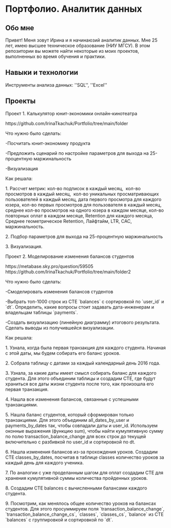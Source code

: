 # Портфолио. Аналитик данных

## Обо мне
Привет! Меня зовут Ирина и я начинаюзий аналитик данных. Мне 25 лет, имею высшее техническое образование (НИУ МГСУ). В этом репозитории вы можете найти некоторые из моих проектов, выполненных во время обучения и практики.

## Навыки и технологии
Инструменты анализа данных: ''SQL'', ''Excel''

## Проекты
<p>Проект 1. Калькулятор юнит-экономики онлайн-кинотеатра</p>
https://github.com/IrinaTkachuk/Portfolio/tree/main/folder
<p>Что нужно было сделать:
  <p>-Посчитать юнит-экономику продукта
  <p>-Предложить сценарий по настройке параметров для выхода на 25-процентную маржинальность
  <p>-Визуализация
  <p>Как решала:
<p>1. Рассчет метрик: кол-во подписок в каждый месяц,  кол-во просмотров в каждый месяц,  кол-во уникальных просматривающих пользователей в каждый месяц, дата первого просмотра для каждого юзера, кол-во первых просмотров для пользователя в каждый месяц, среднее кол-во просмотров на одного юзера в каждом месяце, кол-во повторных оплат в каждом месяце, Retention для каждого месяца, Среднее геометрическое Retention, Лайфтайм, LTR, CAC, маржинальность.
<p>2. Подбор параметров для выхода на 25-процентную маржинальность
<p>3. Визуализация.
<p>Проект 2. Моделирование изменения балансов студентов</p> https://metabase.sky.pro/question/59505 https://github.com/IrinaTkachuk/Portfolio/tree/main/folder2
<p>Что нужно было сделать:
<p>-Смоделировать изменения балансов студентов
<p>-Выбрать топ-1000 строк из CTE `balances` с сортировкой по `user_id` и `dt`. Определить, какие вопросы стоит задавать дата-инженерам и владельцам таблицы `payments`.
<p>-Создать визуализацию (линейную диаграмму) итогового результата. Сделать выводы из получившейся визуализации.
<p>Как решала:
<p>1. Узнала, когда была первая транзакция для каждого студента. Начиная с этой даты, мы будем собирать его баланс уроков. 
<p>2. Собрала таблицу с датами за каждый календарный день 2016 года.
<p>3. Узнала, за какие даты имеет смысл собирать баланс для каждого студента. Для этого объединим таблицы и создадим CTE, где будут храниться все даты жизни студента после того, как произошла его первая транзакция. 
<p>4. Нашла все изменения балансов, связанные с успешными транзакциями.
<p>5. Нашла баланс студентов, который сформирован только транзакциями. Для этого объединим all_dates_by_user и payments_by_dates так, чтобы совпадали даты и user_id. Используем оконные выражения (функцию sum), чтобы найти кумулятивную сумму по полю transaction_balance_change для всех строк до текущей включительно с разбивкой по user_id и сортировкой по dt. 
<p>6. Нашла изменения балансов из-за прохождения уроков. Создадим CTE classes_by_dates, посчитав в таблице classes количество уроков за каждый день для каждого ученика. 
<p>7. По аналогии с уже проделанным шагом для оплат создадим CTE для хранения кумулятивной суммы количества пройденных уроков. 
<p>8. Создадим CTE balances с вычисленными балансами каждого студента.
<p>9. Посмотрим, как менялось общее количество уроков на балансах студентов. Для этого просуммируем поля `transaction_balance_change`, `transaction_balance_change_cs`, `classes`, `classes_cs`, `balance` из CTE `balances` с группировкой и сортировкой по `dt`.
